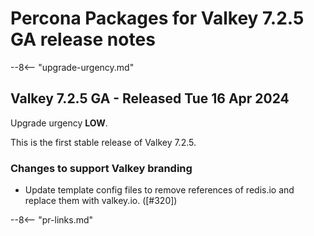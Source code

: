 # Percona Packages for Valkey 7.2.5 GA release notes

--8<-- "upgrade-urgency.md"

## Valkey 7.2.5 GA - Released Tue 16 Apr 2024

Upgrade urgency **LOW**.

This is the first stable release of Valkey 7.2.5.

### Changes to support Valkey branding

* Update template config files to remove references of redis.io and replace them
  with valkey.io. ([#320])


--8<-- "pr-links.md"
